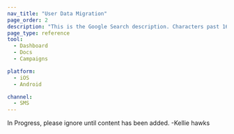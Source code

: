 ```yaml
---
nav_title: "User Data Migration"
page_order: 2
description: "This is the Google Search description. Characters past 160 get truncated, keep it brief."
page_type: reference
tool:
  - Dashboard
  - Docs
  - Campaigns

platform:
  - iOS
  - Android

channel:
  - SMS
---
```


In Progress, please ignore until content has been added. 
-Kellie hawks

